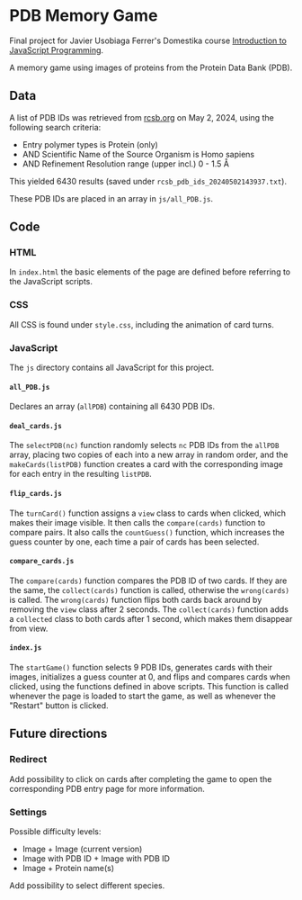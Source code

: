PDB Memory Game
===============

Final project for Javier Usobiaga Ferrer's Domestika course 
[Introduction to JavaScript Programming](https://www.domestika.org/en/courses/390-introduction-to-javascript-programming).

A memory game using images of proteins from the Protein Data Bank (PDB).

## Data

A list of PDB IDs was retrieved from [rcsb.org](https://www.rcsb.org) on May 2, 2024,
using the following search criteria:

* Entry polymer types is Protein (only)
* AND Scientific Name of the Source Organism is Homo sapiens
* AND Refinement Resolution range (upper incl.) 0 - 1.5 Å

This yielded 6430 results (saved under `rcsb_pdb_ids_20240502143937.txt`).

These PDB IDs are placed in an array in `js/all_PDB.js`.

## Code

### HTML

In `index.html` the basic elements of the page are defined 
before referring to the JavaScript scripts.

### CSS

All CSS is found under `style.css`, 
including the animation of card turns.

### JavaScript

The `js` directory contains all JavaScript for this project.

#### `all_PDB.js` 
Declares an array (`allPDB`) containing all 6430 PDB IDs.

#### `deal_cards.js`
The `selectPDB(nc)` function randomly selects `nc` PDB IDs from the `allPDB` array, 
placing two copies of each into a new array in random order, 
and the `makeCards(listPDB)` function creates a card 
with the corresponding image for each entry in the resulting `listPDB`.

#### `flip_cards.js`
The `turnCard()` function assigns a `view` class to cards when clicked, 
which makes their image visible. 
It then calls the `compare(cards)` function to compare pairs.
It also calls the `countGuess()` function, which 
increases the guess counter by one, each time a pair of cards has been selected.

#### `compare_cards.js`
The `compare(cards)` function compares the PDB ID of two cards. 
If they are the same, the `collect(cards)` function is called, 
otherwise the `wrong(cards)` is called. 
The `wrong(cards)` function flips both cards back around 
by removing the `view` class after 2 seconds. 
The `collect(cards)` function adds a `collected` class to both cards 
after 1 second, which makes them disappear from view.

#### `index.js`
The `startGame()` function selects 9 PDB IDs, 
generates cards with their images, 
initializes a guess counter at 0,
and flips and compares cards when clicked, 
using the functions defined in above scripts.
This function is called whenever the page is loaded to start the game,
as well as whenever the "Restart" button is clicked.

## Future directions

### Redirect

Add possibility to click on cards after completing the game 
to open the corresponding PDB entry page for more information.

### Settings

Possible difficulty levels:

* Image + Image (current version)
* Image with PDB ID + Image with PDB ID
* Image + Protein name(s)

Add possibility to select different species.
